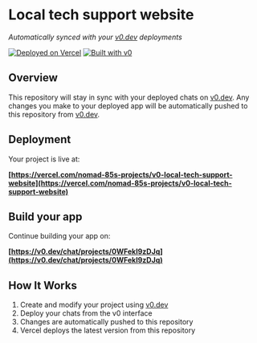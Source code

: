 # Local tech support website

*Automatically synced with your [v0.dev](https://v0.dev) deployments*

[![Deployed on Vercel](https://img.shields.io/badge/Deployed%20on-Vercel-black?style=for-the-badge&logo=vercel)](https://vercel.com/nomad-85s-projects/v0-local-tech-support-website)
[![Built with v0](https://img.shields.io/badge/Built%20with-v0.dev-black?style=for-the-badge)](https://v0.dev/chat/projects/0WFekl9zDJq)

## Overview

This repository will stay in sync with your deployed chats on [v0.dev](https://v0.dev).
Any changes you make to your deployed app will be automatically pushed to this repository from [v0.dev](https://v0.dev).

## Deployment

Your project is live at:

**[https://vercel.com/nomad-85s-projects/v0-local-tech-support-website](https://vercel.com/nomad-85s-projects/v0-local-tech-support-website)**

## Build your app

Continue building your app on:

**[https://v0.dev/chat/projects/0WFekl9zDJq](https://v0.dev/chat/projects/0WFekl9zDJq)**

## How It Works

1. Create and modify your project using [v0.dev](https://v0.dev)
2. Deploy your chats from the v0 interface
3. Changes are automatically pushed to this repository
4. Vercel deploys the latest version from this repository